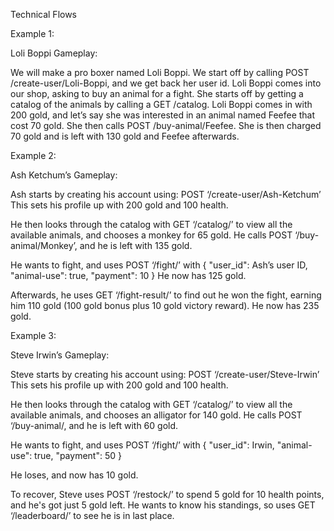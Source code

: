 Technical Flows

Example 1:

Loli Boppi Gameplay:

We will make a pro boxer named Loli Boppi. We start off by calling POST /create-user/Loli-Boppi, and we get back her user id. Loli Boppi comes into our shop, asking to buy an animal for a fight. She starts off by getting a catalog of the animals by calling a GET /catalog. Loli Boppi comes in with 200 gold, and let’s say she was interested in an animal named Feefee that cost 70 gold. She then calls POST /buy-animal/Feefee. She is then charged 70 gold and is left with 130 gold and Feefee afterwards.

Example 2:

Ash Ketchum’s Gameplay:

Ash starts by creating his account using: POST ‘/create-user/Ash-Ketchum’ This sets his profile up with 200 gold and 100 health.

He then looks through the catalog with GET ‘/catalog/’ to view all the available animals, and chooses a monkey for 65 gold. He calls POST ‘/buy-animal/Monkey’, and he is left with 135 gold.

He wants to fight, and uses POST ‘/fight/’ with { "user_id": Ash’s user ID, "animal-use": true, "payment": 10 } He now has 125 gold.

Afterwards, he uses GET ‘/fight-result/’ to find out he won the fight, earning him 110 gold (100 gold bonus plus 10 gold victory reward). He now has 235 gold.

Example 3:

Steve Irwin’s Gameplay:

Steve starts by creating his account using: POST ‘/create-user/Steve-Irwin’ This sets his profile up with 200 gold and 100 health.

He then looks through the catalog with GET ‘/catalog/’ to view all the available animals, and chooses an alligator for 140 gold. He calls POST ‘/buy-animal/, and he is left with 60 gold.

He wants to fight, and uses POST ‘/fight/’ with { "user_id": Irwin, "animal-use": true, "payment": 50 }

He loses, and now has 10 gold.

To recover, Steve uses POST ‘/restock/’ to spend 5 gold for 10 health points, and he's got just 5 gold left. He wants to know his standings, so uses GET ‘/leaderboard/’ to see he is in last place.
